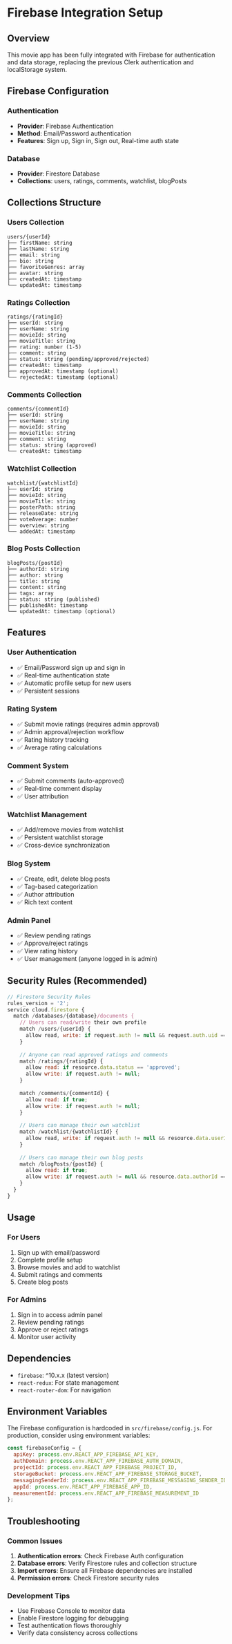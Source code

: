 # Firebase Integration Setup

## Overview
This movie app has been fully integrated with Firebase for authentication and data storage, replacing the previous Clerk authentication and localStorage system.

## Firebase Configuration

### Authentication
- **Provider**: Firebase Authentication
- **Method**: Email/Password authentication
- **Features**: Sign up, Sign in, Sign out, Real-time auth state

### Database
- **Provider**: Firestore Database
- **Collections**: users, ratings, comments, watchlist, blogPosts

## Collections Structure

### Users Collection
```
users/{userId}
├── firstName: string
├── lastName: string
├── email: string
├── bio: string
├── favoriteGenres: array
├── avatar: string
├── createdAt: timestamp
└── updatedAt: timestamp
```

### Ratings Collection
```
ratings/{ratingId}
├── userId: string
├── userName: string
├── movieId: string
├── movieTitle: string
├── rating: number (1-5)
├── comment: string
├── status: string (pending/approved/rejected)
├── createdAt: timestamp
├── approvedAt: timestamp (optional)
└── rejectedAt: timestamp (optional)
```

### Comments Collection
```
comments/{commentId}
├── userId: string
├── userName: string
├── movieId: string
├── movieTitle: string
├── comment: string
├── status: string (approved)
└── createdAt: timestamp
```

### Watchlist Collection
```
watchlist/{watchlistId}
├── userId: string
├── movieId: string
├── movieTitle: string
├── posterPath: string
├── releaseDate: string
├── voteAverage: number
├── overview: string
└── addedAt: timestamp
```

### Blog Posts Collection
```
blogPosts/{postId}
├── authorId: string
├── author: string
├── title: string
├── content: string
├── tags: array
├── status: string (published)
├── publishedAt: timestamp
└── updatedAt: timestamp (optional)
```

## Features

### User Authentication
- ✅ Email/Password sign up and sign in
- ✅ Real-time authentication state
- ✅ Automatic profile setup for new users
- ✅ Persistent sessions

### Rating System
- ✅ Submit movie ratings (requires admin approval)
- ✅ Admin approval/rejection workflow
- ✅ Rating history tracking
- ✅ Average rating calculations

### Comment System
- ✅ Submit comments (auto-approved)
- ✅ Real-time comment display
- ✅ User attribution

### Watchlist Management
- ✅ Add/remove movies from watchlist
- ✅ Persistent watchlist storage
- ✅ Cross-device synchronization

### Blog System
- ✅ Create, edit, delete blog posts
- ✅ Tag-based categorization
- ✅ Author attribution
- ✅ Rich text content

### Admin Panel
- ✅ Review pending ratings
- ✅ Approve/reject ratings
- ✅ View rating history
- ✅ User management (anyone logged in is admin)

## Security Rules (Recommended)

```javascript
// Firestore Security Rules
rules_version = '2';
service cloud.firestore {
  match /databases/{database}/documents {
    // Users can read/write their own profile
    match /users/{userId} {
      allow read, write: if request.auth != null && request.auth.uid == userId;
    }
    
    // Anyone can read approved ratings and comments
    match /ratings/{ratingId} {
      allow read: if resource.data.status == 'approved';
      allow write: if request.auth != null;
    }
    
    match /comments/{commentId} {
      allow read: if true;
      allow write: if request.auth != null;
    }
    
    // Users can manage their own watchlist
    match /watchlist/{watchlistId} {
      allow read, write: if request.auth != null && resource.data.userId == request.auth.uid;
    }
    
    // Users can manage their own blog posts
    match /blogPosts/{postId} {
      allow read: if true;
      allow write: if request.auth != null && resource.data.authorId == request.auth.uid;
    }
  }
}
```

## Usage

### For Users
1. Sign up with email/password
2. Complete profile setup
3. Browse movies and add to watchlist
4. Submit ratings and comments
5. Create blog posts

### For Admins
1. Sign in to access admin panel
2. Review pending ratings
3. Approve or reject ratings
4. Monitor user activity

## Dependencies
- `firebase`: ^10.x.x (latest version)
- `react-redux`: For state management
- `react-router-dom`: For navigation

## Environment Variables
The Firebase configuration is hardcoded in `src/firebase/config.js`. For production, consider using environment variables:

```javascript
const firebaseConfig = {
  apiKey: process.env.REACT_APP_FIREBASE_API_KEY,
  authDomain: process.env.REACT_APP_FIREBASE_AUTH_DOMAIN,
  projectId: process.env.REACT_APP_FIREBASE_PROJECT_ID,
  storageBucket: process.env.REACT_APP_FIREBASE_STORAGE_BUCKET,
  messagingSenderId: process.env.REACT_APP_FIREBASE_MESSAGING_SENDER_ID,
  appId: process.env.REACT_APP_FIREBASE_APP_ID,
  measurementId: process.env.REACT_APP_FIREBASE_MEASUREMENT_ID
};
```

## Troubleshooting

### Common Issues
1. **Authentication errors**: Check Firebase Auth configuration
2. **Database errors**: Verify Firestore rules and collection structure
3. **Import errors**: Ensure all Firebase dependencies are installed
4. **Permission errors**: Check Firestore security rules

### Development Tips
- Use Firebase Console to monitor data
- Enable Firestore logging for debugging
- Test authentication flows thoroughly
- Verify data consistency across collections
